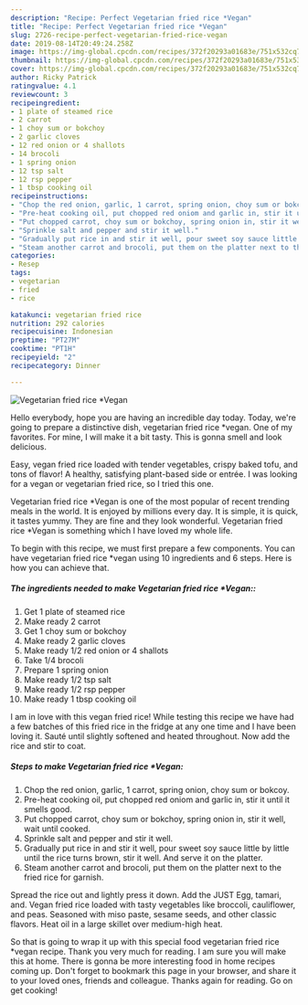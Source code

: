 ```yaml
---
description: "Recipe: Perfect Vegetarian fried rice *Vegan"
title: "Recipe: Perfect Vegetarian fried rice *Vegan"
slug: 2726-recipe-perfect-vegetarian-fried-rice-vegan
date: 2019-08-14T20:49:24.258Z
image: https://img-global.cpcdn.com/recipes/372f20293a01683e/751x532cq70/vegetarian-fried-rice-vegan-recipe-main-photo.jpg
thumbnail: https://img-global.cpcdn.com/recipes/372f20293a01683e/751x532cq70/vegetarian-fried-rice-vegan-recipe-main-photo.jpg
cover: https://img-global.cpcdn.com/recipes/372f20293a01683e/751x532cq70/vegetarian-fried-rice-vegan-recipe-main-photo.jpg
author: Ricky Patrick
ratingvalue: 4.1
reviewcount: 3
recipeingredient:
- 1 plate of steamed rice
- 2 carrot
- 1 choy sum or bokchoy
- 2 garlic cloves
- 12 red onion or 4 shallots
- 14 brocoli
- 1 spring onion
- 12 tsp salt
- 12 rsp pepper
- 1 tbsp cooking oil
recipeinstructions:
- "Chop the red onion, garlic, 1 carrot, spring onion, choy sum or bokcoy."
- "Pre-heat cooking oil, put chopped red oniom and garlic in, stir it until it smells good."
- "Put chopped carrot, choy sum or bokchoy, spring onion in, stir it well, wait until cooked."
- "Sprinkle salt and pepper and stir it well."
- "Gradually put rice in and stir it well, pour sweet soy sauce little by little until the rice turns brown, stir it well. And serve it on the platter."
- "Steam another carrot and brocoli, put them on the platter next to the fried rice for garnish."
categories:
- Resep
tags:
- vegetarian
- fried
- rice

katakunci: vegetarian fried rice
nutrition: 292 calories
recipecuisine: Indonesian
preptime: "PT27M"
cooktime: "PT1H"
recipeyield: "2"
recipecategory: Dinner

---
```



![Vegetarian fried rice *Vegan](https://img-global.cpcdn.com/recipes/372f20293a01683e/751x532cq70/vegetarian-fried-rice-vegan-recipe-main-photo.jpg)

Hello everybody, hope you are having an incredible day today. Today, we're going to prepare a distinctive dish, vegetarian fried rice *vegan. One of my favorites. For mine, I will make it a bit tasty. This is gonna smell and look delicious.

Easy, vegan fried rice loaded with tender vegetables, crispy baked tofu, and tons of flavor! A healthy, satisfying plant-based side or entrée. I was looking for a vegan or vegetarian fried rice, so I tried this one.

Vegetarian fried rice *Vegan is one of the most popular of recent trending meals in the world. It is enjoyed by millions every day. It is simple, it is quick, it tastes yummy. They are fine and they look wonderful. Vegetarian fried rice *Vegan is something which I have loved my whole life.


To begin with this recipe, we must first prepare a few components. You can have vegetarian fried rice *vegan using 10 ingredients and 6 steps. Here is how you can achieve that.

##### The ingredients needed to make Vegetarian fried rice *Vegan::

1. Get 1 plate of steamed rice
1. Make ready 2 carrot
1. Get 1 choy sum or bokchoy
1. Make ready 2 garlic cloves
1. Make ready 1/2 red onion or 4 shallots
1. Take 1/4 brocoli
1. Prepare 1 spring onion
1. Make ready 1/2 tsp salt
1. Make ready 1/2 rsp pepper
1. Make ready 1 tbsp cooking oil


I am in love with this vegan fried rice! While testing this recipe we have had a few batches of this fried rice in the fridge at any one time and I have been loving it. Sauté until slightly softened and heated throughout. Now add the rice and stir to coat. 

##### Steps to make Vegetarian fried rice *Vegan:

1. Chop the red onion, garlic, 1 carrot, spring onion, choy sum or bokcoy.
1. Pre-heat cooking oil, put chopped red oniom and garlic in, stir it until it smells good.
1. Put chopped carrot, choy sum or bokchoy, spring onion in, stir it well, wait until cooked.
1. Sprinkle salt and pepper and stir it well.
1. Gradually put rice in and stir it well, pour sweet soy sauce little by little until the rice turns brown, stir it well. And serve it on the platter.
1. Steam another carrot and brocoli, put them on the platter next to the fried rice for garnish.


Spread the rice out and lightly press it down. Add the JUST Egg, tamari, and. Vegan fried rice loaded with tasty vegetables like broccoli, cauliflower, and peas. Seasoned with miso paste, sesame seeds, and other classic flavors. Heat oil in a large skillet over medium-high heat. 

So that is going to wrap it up with this special food vegetarian fried rice *vegan recipe. Thank you very much for reading. I am sure you will make this at home. There is gonna be more interesting food in home recipes coming up. Don't forget to bookmark this page in your browser, and share it to your loved ones, friends and colleague. Thanks again for reading. Go on get cooking!
